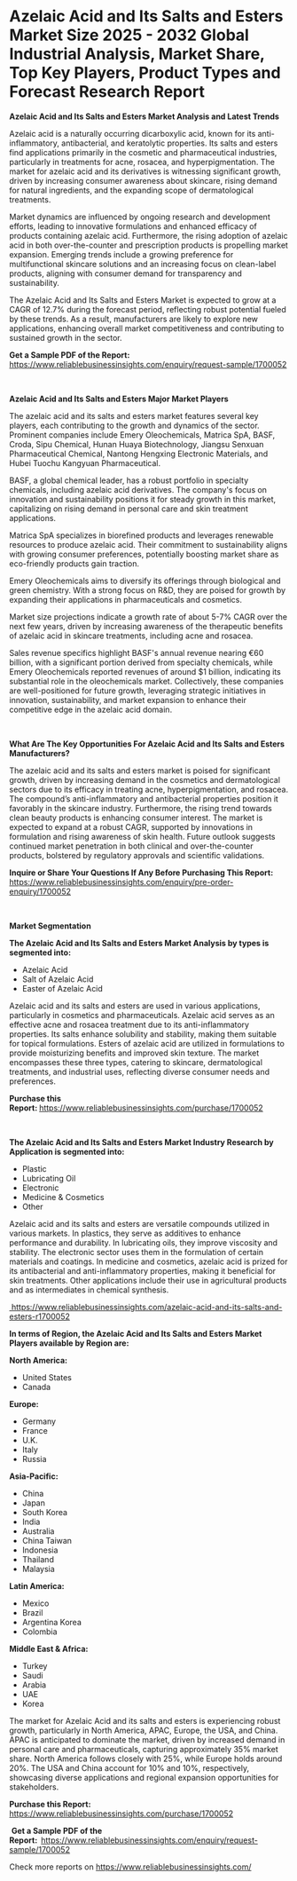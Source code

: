 <p><h1>Azelaic Acid and Its Salts and Esters Market Size 2025 - 2032 Global Industrial Analysis, Market Share, Top Key Players, Product Types and Forecast Research Report</h1></p><p><strong>Azelaic Acid and Its Salts and Esters Market Analysis and Latest Trends</strong></p>
<p><p>Azelaic acid is a naturally occurring dicarboxylic acid, known for its anti-inflammatory, antibacterial, and keratolytic properties. Its salts and esters find applications primarily in the cosmetic and pharmaceutical industries, particularly in treatments for acne, rosacea, and hyperpigmentation. The market for azelaic acid and its derivatives is witnessing significant growth, driven by increasing consumer awareness about skincare, rising demand for natural ingredients, and the expanding scope of dermatological treatments.</p><p>Market dynamics are influenced by ongoing research and development efforts, leading to innovative formulations and enhanced efficacy of products containing azelaic acid. Furthermore, the rising adoption of azelaic acid in both over-the-counter and prescription products is propelling market expansion. Emerging trends include a growing preference for multifunctional skincare solutions and an increasing focus on clean-label products, aligning with consumer demand for transparency and sustainability.</p><p>The Azelaic Acid and Its Salts and Esters Market is expected to grow at a CAGR of 12.7% during the forecast period, reflecting robust potential fueled by these trends. As a result, manufacturers are likely to explore new applications, enhancing overall market competitiveness and contributing to sustained growth in the sector.</p></p>
<p><strong>Get a Sample PDF of the Report:&nbsp;</strong> <a href="https://www.reliablebusinessinsights.com/enquiry/request-sample/1700052?utm_campaign=1873&utm_medium=2&utm_source=Github&utm_content=ia&utm_term=09012025&utm_id=azelaic-acid-and-its-salts-and-esters">https://www.reliablebusinessinsights.com/enquiry/request-sample/1700052</a></p>
<p>&nbsp;</p>
<p><strong>Azelaic Acid and Its Salts and Esters Major Market Players</strong></p>
<p><p>The azelaic acid and its salts and esters market features several key players, each contributing to the growth and dynamics of the sector. Prominent companies include Emery Oleochemicals, Matrica SpA, BASF, Croda, Sipu Chemical, Hunan Huaya Biotechnology, Jiangsu Senxuan Pharmaceutical Chemical, Nantong Hengxing Electronic Materials, and Hubei Tuochu Kangyuan Pharmaceutical.</p><p>BASF, a global chemical leader, has a robust portfolio in specialty chemicals, including azelaic acid derivatives. The company's focus on innovation and sustainability positions it for steady growth in this market, capitalizing on rising demand in personal care and skin treatment applications.</p><p>Matrica SpA specializes in biorefined products and leverages renewable resources to produce azelaic acid. Their commitment to sustainability aligns with growing consumer preferences, potentially boosting market share as eco-friendly products gain traction.</p><p>Emery Oleochemicals aims to diversify its offerings through biological and green chemistry. With a strong focus on R&D, they are poised for growth by expanding their applications in pharmaceuticals and cosmetics.</p><p>Market size projections indicate a growth rate of about 5-7% CAGR over the next few years, driven by increasing awareness of the therapeutic benefits of azelaic acid in skincare treatments, including acne and rosacea.</p><p>Sales revenue specifics highlight BASF's annual revenue nearing €60 billion, with a significant portion derived from specialty chemicals, while Emery Oleochemicals reported revenues of around $1 billion, indicating its substantial role in the oleochemicals market. Collectively, these companies are well-positioned for future growth, leveraging strategic initiatives in innovation, sustainability, and market expansion to enhance their competitive edge in the azelaic acid domain.</p></p>
<p>&nbsp;</p>
<p><strong>What Are The Key Opportunities For Azelaic Acid and Its Salts and Esters Manufacturers?</strong></p>
<p><p>The azelaic acid and its salts and esters market is poised for significant growth, driven by increasing demand in the cosmetics and dermatological sectors due to its efficacy in treating acne, hyperpigmentation, and rosacea. The compound’s anti-inflammatory and antibacterial properties position it favorably in the skincare industry. Furthermore, the rising trend towards clean beauty products is enhancing consumer interest. The market is expected to expand at a robust CAGR, supported by innovations in formulation and rising awareness of skin health. Future outlook suggests continued market penetration in both clinical and over-the-counter products, bolstered by regulatory approvals and scientific validations.</p></p>
<p><strong>Inquire or Share Your Questions If Any Before Purchasing This Report:</strong> <a href="https://www.reliablebusinessinsights.com/enquiry/pre-order-enquiry/1700052?utm_campaign=1873&utm_medium=2&utm_source=Github&utm_content=ia&utm_term=09012025&utm_id=azelaic-acid-and-its-salts-and-esters">https://www.reliablebusinessinsights.com/enquiry/pre-order-enquiry/1700052</a></p>
<p>&nbsp;</p>
<p><strong>Market Segmentation</strong></p>
<p><strong>The Azelaic Acid and Its Salts and Esters Market Analysis by types is segmented into:</strong></p>
<p><ul><li>Azelaic Acid</li><li>Salt of Azelaic Acid</li><li>Easter of Azelaic Acid</li></ul></p>
<p><p>Azelaic acid and its salts and esters are used in various applications, particularly in cosmetics and pharmaceuticals. Azelaic acid serves as an effective acne and rosacea treatment due to its anti-inflammatory properties. Its salts enhance solubility and stability, making them suitable for topical formulations. Esters of azelaic acid are utilized in formulations to provide moisturizing benefits and improved skin texture. The market encompasses these three types, catering to skincare, dermatological treatments, and industrial uses, reflecting diverse consumer needs and preferences.</p></p>
<p><strong>Purchase this Report:&nbsp;</strong><a href="https://www.reliablebusinessinsights.com/purchase/1700052?utm_campaign=1873&utm_medium=2&utm_source=Github&utm_content=ia&utm_term=09012025&utm_id=azelaic-acid-and-its-salts-and-esters">https://www.reliablebusinessinsights.com/purchase/1700052</a></p>
<p>&nbsp;</p>
<p><strong>The Azelaic Acid and Its Salts and Esters Market Industry Research by Application is segmented into:</strong></p>
<p><ul><li>Plastic</li><li>Lubricating Oil</li><li>Electronic</li><li>Medicine & Cosmetics</li><li>Other</li></ul></p>
<p><p>Azelaic acid and its salts and esters are versatile compounds utilized in various markets. In plastics, they serve as additives to enhance performance and durability. In lubricating oils, they improve viscosity and stability. The electronic sector uses them in the formulation of certain materials and coatings. In medicine and cosmetics, azelaic acid is prized for its antibacterial and anti-inflammatory properties, making it beneficial for skin treatments. Other applications include their use in agricultural products and as intermediates in chemical synthesis.</p></p>
<p><a href="https://www.reliablebusinessinsights.com/azelaic-acid-and-its-salts-and-esters-r1700052?utm_campaign=1873&utm_medium=2&utm_source=Github&utm_content=ia&utm_term=09012025&utm_id=azelaic-acid-and-its-salts-and-esters">&nbsp;https://www.reliablebusinessinsights.com/azelaic-acid-and-its-salts-and-esters-r1700052</a></p>
<p><strong>In terms of Region, the Azelaic Acid and Its Salts and Esters Market Players available by Region are:</strong></p>
<p>
    <p> <strong> North America: </strong>
        <ul>
            <li>United States</li>
            <li>Canada</li>
        </ul>
        </p> 
    <p> <strong> Europe: </strong>
        <ul>
            <li>Germany</li>
            <li>France</li>
            <li>U.K.</li>
            <li>Italy</li>
            <li>Russia</li>
        </ul>
        </p> 
    <p> <strong> Asia-Pacific: </strong>
        <ul>
            <li>China</li>
            <li>Japan</li>
            <li>South Korea</li>
            <li>India</li>
            <li>Australia</li>
            <li>China Taiwan</li>
            <li>Indonesia</li>
            <li>Thailand</li>
            <li>Malaysia</li>
        </ul>
        </p> 
    <p> <strong> Latin America: </strong>
        <ul>
            <li>Mexico</li>
            <li>Brazil</li>
            <li>Argentina Korea</li>
            <li>Colombia</li>
        </ul>
        </p> 
    <p> <strong> Middle East & Africa: </strong>
        <ul>
            <li>Turkey</li>
            <li>Saudi</li>
            <li>Arabia</li>
            <li>UAE</li>
            <li>Korea</li>
        </ul>
    </p>
    </p>
<p><p>The market for Azelaic Acid and its salts and esters is experiencing robust growth, particularly in North America, APAC, Europe, the USA, and China. APAC is anticipated to dominate the market, driven by increased demand in personal care and pharmaceuticals, capturing approximately 35% market share. North America follows closely with 25%, while Europe holds around 20%. The USA and China account for 10% and 10%, respectively, showcasing diverse applications and regional expansion opportunities for stakeholders.</p></p>
<p><strong>Purchase this Report: </strong><a href="https://www.reliablebusinessinsights.com/purchase/1700052?utm_campaign=1873&utm_medium=2&utm_source=Github&utm_content=ia&utm_term=09012025&utm_id=azelaic-acid-and-its-salts-and-esters">https://www.reliablebusinessinsights.com/purchase/1700052</a></p>
<p>&nbsp;<strong>Get a Sample PDF of the Report:&nbsp;&nbsp;</strong><a href="https://www.reliablebusinessinsights.com/enquiry/request-sample/1700052?utm_campaign=1873&utm_medium=2&utm_source=Github&utm_content=ia&utm_term=09012025&utm_id=azelaic-acid-and-its-salts-and-esters">https://www.reliablebusinessinsights.com/enquiry/request-sample/1700052</a></p>
<p><strong></strong></p>
<p>Check more reports on <a href="https://www.reliablebusinessinsights.com/?utm_campaign=1873&utm_medium=2&utm_source=Github&utm_content=ia&utm_term=09012025&utm_id=azelaic-acid-and-its-salts-and-esters">https://www.reliablebusinessinsights.com/</a></p>